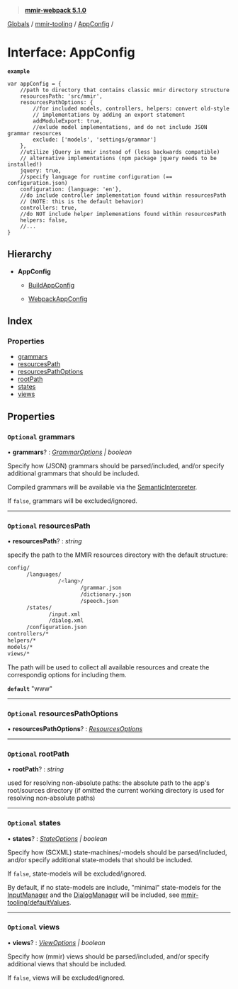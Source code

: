 > **[mmir-webpack 5.1.0](../README.md)**

[Globals](../README.md) / [mmir-tooling](../modules/mmir_tooling.md) / [AppConfig](mmir_tooling.appconfig.md) /

# Interface: AppConfig

**`example`** 
```
var appConfig = {
	//path to directory that contains classic mmir directory structure
	resourcesPath: 'src/mmir',
	resourcesPathOptions: {
		//for included models, controllers, helpers: convert old-style
		// implementations by adding an export statement
		addModuleExport: true,
		//exlude model implementations, and do not include JSON grammar resources
		exclude: ['models', 'settings/grammar']
	},
	//utilize jQuery in mmir instead of (less backwards compatible)
	// alternative implementations (npm package jquery needs to be installed!)
	jquery: true,
	//specify language for runtime configuration (== configuration.json)
	configuration: {language: 'en'},
	//do include controller implementation found within resourcesPath
	// (NOTE: this is the default behavior)
	controllers: true,
	//do NOT include helper implemenations found within resourcesPath
	helpers: false,
	//...
}
```

## Hierarchy

* **AppConfig**

  * [BuildAppConfig](mmir_tooling.buildappconfig.md)

  * [WebpackAppConfig](mmir_webpack.mmirwebpackfunc.webpackappconfig.md)

## Index

### Properties

* [grammars](mmir_tooling.appconfig.md#optional-grammars)
* [resourcesPath](mmir_tooling.appconfig.md#optional-resourcespath)
* [resourcesPathOptions](mmir_tooling.appconfig.md#optional-resourcespathoptions)
* [rootPath](mmir_tooling.appconfig.md#optional-rootpath)
* [states](mmir_tooling.appconfig.md#optional-states)
* [views](mmir_tooling.appconfig.md#optional-views)

## Properties

### `Optional` grammars

• **grammars**? : *[GrammarOptions](mmir_tooling.grammaroptions.md) | boolean*

Specify how (JSON) grammars should be parsed/included, and/or
specify additional grammars that should be included.

Compiled grammars will be available via the [SemanticInterpreter](mmir_lib.semanticinterpreter.md).

If `false`, grammars will be excluded/ignored.

___

### `Optional` resourcesPath

• **resourcesPath**? : *string*

specify the path to the MMIR resources directory with the default structure:
 ```bash
 config/
       /languages/
                 /<lang>/
                        /grammar.json
                        /dictionary.json
                        /speech.json
       /states/
              /input.xml
              /dialog.xml
       /configuration.json
 controllers/*
 helpers/*
 models/*
 views/*
 ```

The path will be used to collect all available resources and create the correspondig
options for including them.

**`default`** "www"

___

### `Optional` resourcesPathOptions

• **resourcesPathOptions**? : *[ResourcesOptions](mmir_tooling.resourcesoptions.md)*

___

### `Optional` rootPath

• **rootPath**? : *string*

used for resolving non-absolute paths: the absolute path to the app's root/sources directory (if omitted the current working directory is used for resolving non-absolute paths)

___

### `Optional` states

• **states**? : *[StateOptions](mmir_tooling.stateoptions.md) | boolean*

Specify how (SCXML) state-machines/-models should be parsed/included, and/or
specify additional state-models that should be included.

If `false`, state-models will be excluded/ignored.

By default, if no state-models are include, "minimal" state-models
for the [InputManager](mmir_lib.inputmanager.md) and the [DialogManager](mmir_lib.dialogmanager.md) will be included,
see [mmir-tooling/defaultValues](https://github.com/mmig/mmir-tooling/tree/master/defaultValues).

___

### `Optional` views

• **views**? : *[ViewOptions](mmir_tooling.viewoptions.md) | boolean*

Specify how (mmir) views should be parsed/included, and/or
specify additional views that should be included.

If `false`, views will be excluded/ignored.